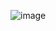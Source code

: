 ![image](https://github.com/Zuhayar/-Google-Advanced-Data-Analytics-Certificate-Projects/assets/132982840/a1daff2e-41ed-4037-abba-211425295baf)

